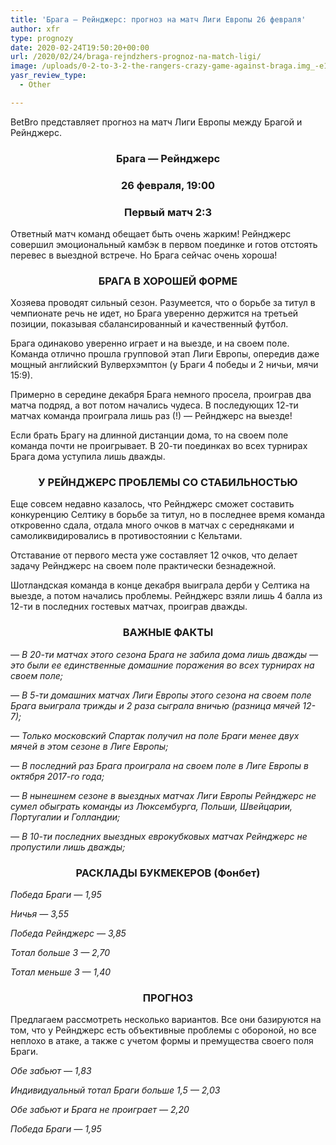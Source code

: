 ```yaml
---
title: 'Брага — Рейнджерс: прогноз на матч Лиги Европы 26 февраля'
author: xfr
type: prognozy
date: 2020-02-24T19:50:20+00:00
url: /2020/02/24/braga-rejndzhers-prognoz-na-match-ligi/
image: /uploads/0-2-to-3-2-the-rangers-crazy-game-against-braga.img_-e1582573816445.jpeg
yasr_review_type:
  - Other

---
```

BetBro представляет прогноз на матч Лиги Европы между Брагой и Рейнджерс.

<h3 style="text-align: center">
  Брага &#8212; Рейнджерс
</h3>

<h3 style="text-align: center">
  26 февраля, 19:00
</h3>

<h3 style="text-align: center">
  Первый матч 2:3
</h3>

Ответный матч команд обещает быть очень жарким! Рейнджерс совершил эмоциональный камбэк в первом поединке и готов отстоять перевес в выездной встрече. Но Брага сейчас очень хороша!

<h3 style="text-align: center">
  <strong>БРАГА В ХОРОШЕЙ ФОРМЕ</strong>
</h3>

Хозяева проводят сильный сезон. Разумеется, что о борьбе за титул в чемпионате речь не идет, но Брага уверенно держится на третьей позиции, показывая сбалансированный и качественный футбол.

Брага одинаково уверенно играет и на выезде, и на своем поле. Команда отлично прошла групповой этап Лиги Европы, опередив даже мощный английский Вулверхэмптон (у Браги 4 победы и 2 ничьи, мячи 15:9).

Примерно в середине декабря Брага немного просела, проиграв два матча подряд, а вот потом начались чудеса. В последующих 12-ти матчах команда проиграла лишь раз (!) &#8212; Рейнджерс на выезде!

Если брать Брагу на длинной дистанции дома, то на своем поле команда почти не проигрывает. В 20-ти поединках во всех турнирах Брага дома уступила лишь дважды.

<h3 style="text-align: center">
  <strong>У РЕЙНДЖЕРС ПРОБЛЕМЫ СО СТАБИЛЬНОСТЬЮ</strong>
</h3>

Еще совсем недавно казалось, что Рейнджерс сможет составить конкуренцию Селтику в борьбе за титул, но в последнее время команда откровенно сдала, отдала много очков в матчах с середняками и самоликвидировались в противостоянии с Кельтами.

Отставание от первого места уже составляет 12 очков, что делает задачу Рейнджерс на своем поле практически безнадежной.

Шотландская команда в конце декабря выиграла дерби у Селтика на выезде, а потом начались проблемы. Рейнджерс взяли лишь 4 балла из 12-ти в последних гостевых матчах, проиграв дважды.

<h3 style="text-align: center">
  <strong>ВАЖНЫЕ ФАКТЫ</strong>
</h3>

_&#8212; В 20-ти матчах этого сезона Брага не забила дома лишь дважды &#8212; это были ее единственные домашние поражения во всех турнирах на своем поле;_

_&#8212; В 5-ти домашних матчах Лиги Европы этого сезона на своем поле Брага выиграла трижды и 2 раза сыграла вничью (разница мячей 12-7);_

_&#8212; Только московский Спартак получил на поле Браги менее двух мячей в этом сезоне в Лиге Европы;_

_&#8212; В последний раз Брага проиграла на своем поле в Лиге Европы в октября 2017-го года;_

_&#8212; В нынешнем сезоне в выездных матчах Лиги Европы Рейнджерс не сумел обыграть команды из Люксембурга, Польши, Швейцарии, Португалии и Голландии;_

_&#8212; В 10-ти последних выездных еврокубковых матчах Рейнджерс не пропустили лишь дважды;_

<h3 style="text-align: center">
  <strong>РАСКЛАДЫ БУКМЕКЕРОВ (Фонбет)</strong>
</h3>

_Победа Браги — 1,95_

_Ничья — 3,55_

_Победа Рейнджерс — 3,85_

_Тотал больше 3 — 2,70_

_Тотал меньше 3 — 1,40_

<h3 style="text-align: center">
  <strong>ПРОГНОЗ</strong>
</h3>

Предлагаем рассмотреть несколько вариантов. Все они базируются на том, что у Рейнджерс есть объективные проблемы с обороной, но все неплохо в атаке, а также с учетом формы и премущества своего поля Браги.

_Обе забьют &#8212; 1,83_

_Индивидуальный тотал Браги больше 1,5 &#8212; 2,03_

_Обе забьют и Брага не проиграет &#8212; 2,20_

_Победа Браги &#8212; 1,95_